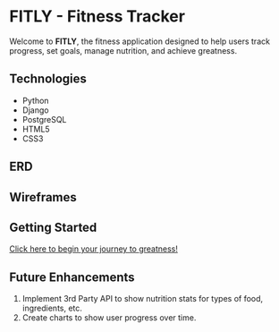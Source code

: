 # FITLY - Fitness Tracker
Welcome to **FITLY**, the fitness application designed to help users track progress, set goals, manage nutrition, and achieve greatness. 

## Technologies
- Python
- Django
- PostgreSQL
- HTML5
- CSS3

## ERD

## Wireframes

## Getting Started
[Click here to begin your journey to greatness!]()

## Future Enhancements
1. Implement 3rd Party API to show nutrition stats for types of food, ingredients, etc. 
2. Create charts to show user progress over time. 